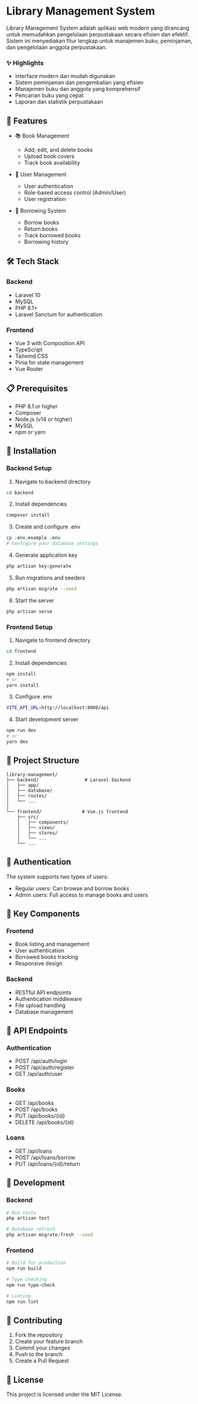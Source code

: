 # Library Management System

Library Management System adalah aplikasi web modern yang dirancang untuk memudahkan pengelolaan perpustakaan secara efisien dan efektif. Sistem ini menyediakan fitur lengkap untuk manajemen buku, peminjaman, dan pengelolaan anggota perpustakaan.

### ✨ Highlights
- Interface modern dan mudah digunakan
- Sistem peminjaman dan pengembalian yang efisien
- Manajemen buku dan anggota yang komprehensif
- Pencarian buku yang cepat
- Laporan dan statistik perpustakaan

## 🚀 Features

- 📚 Book Management
  - Add, edit, and delete books
  - Upload book covers
  - Track book availability

- 👥 User Management
  - User authentication
  - Role-based access control (Admin/User)
  - User registration

- 📖 Borrowing System
  - Borrow books
  - Return books
  - Track borrowed books
  - Borrowing history

## 🛠️ Tech Stack

### Backend
- Laravel 10
- MySQL
- PHP 8.1+
- Laravel Sanctum for authentication

### Frontend
- Vue 3 with Composition API
- TypeScript
- Tailwind CSS
- Pinia for state management
- Vue Router

## 📋 Prerequisites

- PHP 8.1 or higher
- Composer
- Node.js (v14 or higher)
- MySQL
- npm or yarn

## 🔧 Installation

### Backend Setup

1. Navigate to backend directory
```bash
cd backend
```

2. Install dependencies
```bash
composer install
```

3. Create and configure .env
```bash
cp .env.example .env
# Configure your database settings
```

4. Generate application key
```bash
php artisan key:generate
```

5. Run migrations and seeders
```bash
php artisan migrate --seed
```

6. Start the server
```bash
php artisan serve
```

### Frontend Setup

1. Navigate to frontend directory
```bash
cd frontend
```

2. Install dependencies
```bash
npm install
# or
yarn install
```

3. Configure .env
```bash
VITE_API_URL=http://localhost:8000/api
```

4. Start development server
```bash
npm run dev
# or
yarn dev
```

## 📁 Project Structure

```
library-management/
├── backend/                 # Laravel backend
│   ├── app/
│   ├── database/
│   ├── routes/
│   └── ...
│
└── frontend/               # Vue.js frontend
    ├── src/
    │   ├── components/
    │   ├── views/
    │   ├── stores/
    │   └── ...
    └── ...
```

## 🔐 Authentication

The system supports two types of users:
- Regular users: Can browse and borrow books
- Admin users: Full access to manage books and users

## 📱 Key Components

### Frontend
- Book listing and management
- User authentication
- Borrowed books tracking
- Responsive design

### Backend
- RESTful API endpoints
- Authentication middleware
- File upload handling
- Database management

## 🔄 API Endpoints

### Authentication
- POST /api/auth/login
- POST /api/auth/register
- GET /api/auth/user

### Books
- GET /api/books
- POST /api/books
- PUT /api/books/{id}
- DELETE /api/books/{id}

### Loans
- GET /api/loans
- POST /api/loans/borrow
- PUT /api/loans/{id}/return

## 🔨 Development

### Backend
```bash
# Run tests
php artisan test

# Database refresh
php artisan migrate:fresh --seed
```

### Frontend
```bash
# Build for production
npm run build

# Type checking
npm run type-check

# Linting
npm run lint
```

## 🤝 Contributing

1. Fork the repository
2. Create your feature branch
3. Commit your changes
4. Push to the branch
5. Create a Pull Request

## 📄 License

This project is licensed under the MIT License.
